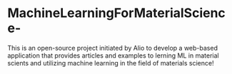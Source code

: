 # MachineLearningForMaterialScience-
This is an open-source project initiated by Alio to develop a web-based application that provides articles and examples to lerning   ML  in material scients and utilizing machine learning in the field of materials science! 
